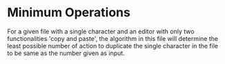 # Minimum Operations

For a given file with a single character and an editor with only two functionalities 'copy and paste', the algorithm in this file will determine the least possible number of action to duplicate the single character in the file to be same as the number given as input.
